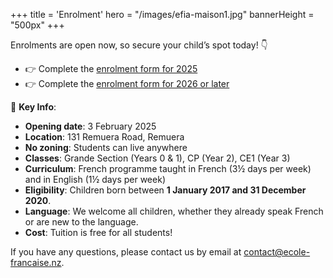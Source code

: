 +++
title = 'Enrolment'
hero = "/images/efia-maison1.jpg"
bannerHeight = "500px"
+++

Enrolments are open now, so secure your child’s spot today! 👇

- 👉 Complete the [enrolment form for 2025](/efia_application_form.pdf)
- 👉 Complete the [enrolment form for 2026 or later](/efia_application_form_2026_plus.pdf)

🔑 **Key Info**:

- **Opening date**: 3 February 2025
- **Location**: 131 Remuera Road, Remuera
- **No zoning**: Students can live anywhere
- **Classes**: Grande Section (Years 0 & 1), CP (Year 2), CE1 (Year 3)
- **Curriculum**: French programme taught in French (3½ days per week) and in English (1½ days per week)
- **Eligibility**: Children born between **1 January 2017 and 31 December 2020**.
- **Language**: We welcome all children, whether they already speak French or are new to the language.
- **Cost**: Tuition is free for all students!

If you have any questions, please contact us by email at [contact@ecole-francaise.nz](mailto://contact@ecole-francaise.nz).
